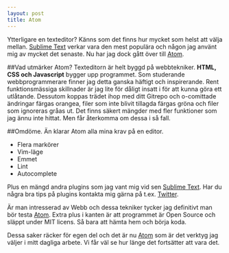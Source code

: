 ```yaml
---
layout: post
title: Atom
---
```


Ytterligare en texteditor? Känns som det finns hur mycket som helst att välja mellan.
[Sublime Text](http://www.sublimetext.com) verkar vara den mest populära och någon jag använt mig av mycket det senaste.
Nu har jag dock gått över till [Atom](http://atom.io).

##Vad utmärker Atom?
Texteditorn är helt byggd på webbtekniker. <strong>HTML, CSS och Javascript</strong> bygger upp programmet.
Som studerande webbprogrammerare finner jag detta ganska häftigt och inspirerande. Rent
funktionsmässiga skillnader är jag lite för dåligt insatt i för att kunna göra ett utlåtande.
Dessutom koppas trädet ihop med ditt Gitrepo och o-comittade ändringar färgas orangea, filer som inte blivit
tillagda färgas gröna och filer som ignoreras gråas ut. Det finns säkert mängder med fler funktioner som jag
ännu inte hittat. Men får återkomma om dessa i så fall.

##Omdöme.
Än klarar Atom alla mina krav på en editor.

- Flera markörer
- Vim-läge
- Emmet
- Lint
- Autocomplete

Plus en mängd andra plugins som jag vant mig vid sen [Sublime Text](http://www.sublimetext.com). Har du några bra tips på plugins
kontakta mig gärna på t.ex. [Twitter](http://www.twitter.com/ropkn).


Är man intresserad av Webb och dessa tekniker tycker jag
definitivt man bör testa [Atom](http://atom.io). Extra plus i kanten är att programmet är Open Source och släppt under MIT
licens. Så bara att hämta hem och börja koda.

Dessa saker räcker för egen del och det är nu [Atom](http://atom.io) som är det verktyg jag väljer i mitt
dagliga arbete. Vi får väl se hur länge det fortsätter att vara det.
